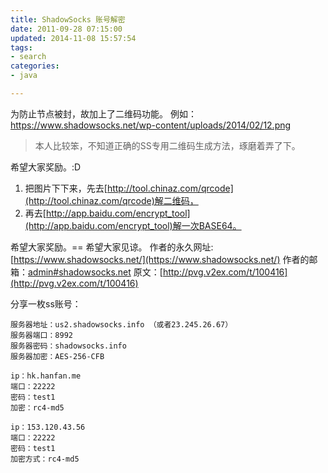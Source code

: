 ```yaml
---
title: ShadowSocks 账号解密
date: 2011-09-28 07:15:00
updated: 2014-11-08 15:57:54
tags: 
- search
categories: 
- java

---
```

为防止节点被封，故加上了二维码功能。
例如： https://www.shadowsocks.net/wp-content/uploads/2014/02/12.png


<!--more-->


> 本人比较笨，不知道正确的SS专用二维码生成方法，琢磨着弄了下。

希望大家奖励。:D

 1. 把图片下下来，先去[http://tool.chinaz.com/qrcode](http://tool.chinaz.com/qrcode)解二维码，
 2. 再去[http://app.baidu.com/encrypt_tool](http://app.baidu.com/encrypt_tool)解一次BASE64。

希望大家奖励。== 希望大家见谅。
作者的永久网址:[https://www.shadowsocks.net/](https://www.shadowsocks.net/)
作者的邮箱：<a href="mailto:admin@shadowsocks.net">admin#shadowsocks.net</a>
原文：[http://pvg.v2ex.com/t/100416](http://pvg.v2ex.com/t/100416)

分享一枚ss账号：

    服务器地址：us2.shadowsocks.info （或者23.245.26.67）
    服务器端口：8992
    服务器密码：shadowsocks.info
    服务器加密：AES-256-CFB

    ip：hk.hanfan.me
    端口：22222
    密码：test1
    加密：rc4-md5

    ip：153.120.43.56
    端口：22222
    密码：test1
    加密方式：rc4-md5